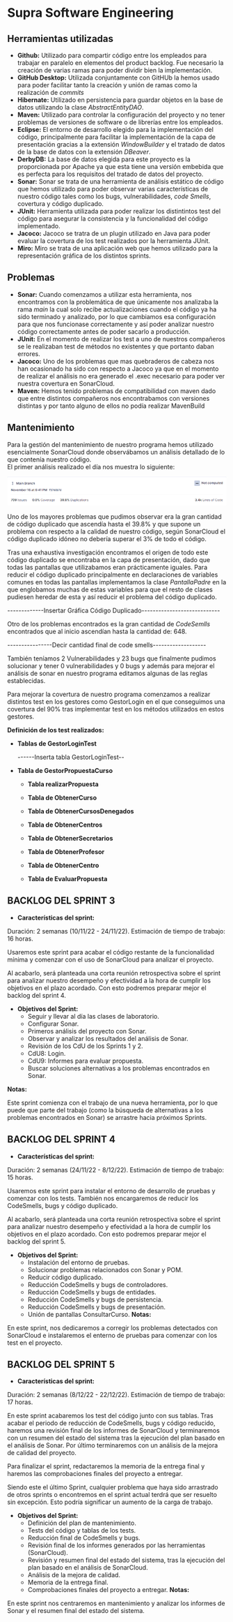 # Supra Software Engineering

## Herramientas utilizadas

- **Github:** Utilizado para compartir código entre los empleados para trabajar en paralelo en elementos del product backlog. Fue necesario la creación de varias ramas para poder dividir bien la implementación.
- **GitHub Desktop:** Utilizada conjuntamente con GitHUb la hemos usado para poder facilitar tanto la creación y unión de ramas como la realización de *commits*
- **Hibernate:** Utilizado en persistencia para guardar objetos en la base de datos utilizando la clase *AbstractEntityDAO*.
- **Maven:** Utilizado para controlar la configuración del proyecto y no tener problemas de versiones de software o de librerías entre los empleados.
- **Eclipse:** El entorno de desarrollo elegido para la implementación del código, principalmente para facilitar la implementación de la capa de presentación gracias a la extensión *WindowBuilder* y el tratado de datos de   la base de datos con la extensión *DBeaver*.
- **DerbyDB:** La base de datos elegida para este proyecto es la proporcionada por Apache ya que esta tiene una versión embebida que es perfecta para los requisitos del tratado de datos del proyecto.
- **Sonar:** Sonar se trata de una herramienta de análisis estático de código que hemos utilizado para poder observar varias características de nuestro código tales como los bugs, vulnerabilidades, *code Smells*, covertura y código duplicado.
- **JUnit:** Herramienta utilizada para poder realizar los distintintos test del código para asegurar la consistencia y la funcionalidad del código implementado.
- **Jacoco:** Jacoco se tratra de un plugin utilizado en Java para poder evaluar la covertura de los test realizados por la herramienta JUnit.
- **Miro:** Miro se trata de una aplicación web que hemos utilizado para la representación gráfica de los distintos sprints.

## Problemas

 - **Sonar:** Cuando comenzamos a utilizar esta herramienta, nos encontramos con la problemática de que únicamente nos analizaba la rama *main* la cual solo recibe actualizaciones cuando el código ya ha sido terminado y analizado, por lo que cambiamos esa configuración para que nos funcionase correctamente y así poder analizar nuestro código correctamente antes de poder sacarlo a producción.
 - **JUnit:** En el momento de realizar los test a uno de nuestros compañeros se le realizaban test de métodos no existentes y que portanto daban errores.
 - **Jacoco:** Uno de los problemas que mas quebraderos de cabeza nos han ocasionado ha sido con respecto a Jacoco ya que en el momento de realizar el análisis no era generado el .exec necesario para poder ver nuestra covertura en SonarCloud.
- **Maven:** Hemos tenido problemas de compatibilidad con maven dado que entre distintos compañeros nos encontrabamos con versiones distintas y por tanto alguno de ellos no podía realizar MavenBuild


 ## Mantenimiento
 
 Para la gestión del mantenimiento de nuestro programa hemos utilizado esencialmente SonarCloud donde observábamos un análisis detallado de lo que contenía nuestro código.  
 El primer análisis realizado el día  nos muestra lo siguiente:     
 
![](Memoria/Imagenes/PrimerAnalisis.png)


 Uno de los mayores  problemas que pudimos observar era la gran cantidad de código duplicado que ascendía hasta el 39.8% y que supone un problema con respecto a la calidad de nuestro código, según SonarCloud el código duplicado idóneo no debería superar el 3% de todo el código.

Tras una exhaustiva investigación encontramos el origen de todo este código duplicado se encontraba en la capa de presentación, dado que todas las pantallas que utilizabamos eran prácticamente iguales. Para reducir el código duplicado  principalmente en declaraciones de variables comunes en todas las pantallas implementamos la clase *PantallaPadre* en la que englobamos muchas de estas variables para que el resto de clases pudiesen heredar de esta y así reducir el problema del código duplicado.

-------------Insertar Gráfica Código Duplicado----------------------------

Otro de los problemas encontrados es la gran cantidad de *CodeSemlls* encontrados que al inicio ascendían hasta la cantidad de: 648.  

----------------Decir cantidad final de code smells-------------------

También teníamos 2 Vulnerabilidades y 23 bugs que finalmente pudimos solucionar y tener 0 vulnerabilidades y 0 bugs y además para mejorar el análisis de sonar en nuestro programa editamos algunas de las reglas establecidas.

Para mejorar la covertura de nuestro programa comenzamos a realizar distintos test en los gestores como GestorLogin en el que conseguimos una covertura del 90% tras implementar test en los métodos utilizados en estos gestores.

**Definición de los test realizados:**

- **Tablas de GestorLoginTest**


    ------Inserta tabla GestorLoginTest--

- **Tabla de GestorPropuestaCurso**
    - **Tabla realizarPropuesta**

    - **Tabla de ObtenerCurso**

    - **Tabla de ObtenerCursosDenegados**

    - **Tabla de ObtenerCentros**

    - **Tabla de ObtenerSecretarios**

    - **Tabla de ObtenerProfesor**

    - **Tabla de ObtenerCentro**

    - **Tabla de EvaluarPropuesta**




## **BACKLOG DEL SPRINT 3**

- **Características del sprint:**

Duración: 2 semanas (10/11/22 - 24/11/22). Estimación de tiempo de trabajo: 16 horas.

Usaremos este sprint para acabar el código restante de la funcionalidad mínima y comenzar con el uso de SonarCloud para analizar el proyecto.  

Al acabarlo, será planteada una corta reunión retrospectiva sobre el sprint para analizar nuestro desempeño y efectividad a la hora de cumplir los objetivos en el plazo acordado. Con esto podremos preparar mejor el backlog del sprint 4.

- **Objetivos del Sprint:**
  - Seguir y llevar al día las clases de laboratorio.
  - Configurar Sonar.
  - Primeros análisis del proyecto con Sonar.
  - Observar y analizar los resultados del análisis de Sonar.
  - Revisión de los CdU de los Sprints 1 y 2.
  - CdU8: Login.
  - CdU9: Informes para evaluar propuesta.
  - Buscar soluciones alternativas a los problemas encontrados en Sonar.

**Notas:**

Este sprint comienza con el trabajo de una nueva herramienta, por lo que puede que parte del trabajo (como la búsqueda de alternativas a los problemas encontrados en Sonar) se arrastre hacia próximos Sprints.


## **BACKLOG DEL SPRINT 4**

- **Características del sprint:**

Duración: 2 semanas (24/11/22 - 8/12/22). Estimación de tiempo de trabajo: 15 horas.

Usaremos este sprint para instalar el entorno de desarrollo de pruebas y comenzar con los tests. También nos encargaremos de reducir los CodeSmells, bugs y código duplicado.  

Al acabarlo, será planteada una corta reunión retrospectiva sobre el sprint para analizar nuestro desempeño y efectividad a la hora de cumplir los objetivos en el plazo acordado. Con esto podremos preparar mejor el backlog del sprint 5.

- **Objetivos del Sprint:**
  - Instalación del entorno de pruebas.
  - Solucionar problemas relacionados con Sonar y POM.
  - Reducir código duplicado.
  - Reducción CodeSmells y bugs de controladores.
  - Reducción CodeSmells y bugs de entidades.
  - Reducción CodeSmells y bugs de persistencia.
  - Reducción CodeSmells y bugs de presentación.
  - Unión de pantallas ConsultarCurso.
**Notas:**

En este sprint, nos dedicaremos a corregir los problemas detectados con SonarCloud e instalaremos el enterno de pruebas para comenzar con los test en el proyecto.


## **BACKLOG DEL SPRINT 5**

- **Características del sprint:**

Duración: 2 semanas (8/12/22 - 22/12/22). Estimación de tiempo de trabajo: 17 horas.

En este sprint acabaremos los test del código junto con sus tablas. Tras acabar el periodo de reducción de CodeSmells, bugs y código reducido, haremos una revisión final de los informes de SonarCloud y terminaremos con un resumen del estado del sistema tras la ejecución del plan basado en el análisis de Sonar. Por último terminaremos con un análisis de la mejora de calidad del proyecto.

Para finalizar el sprint, redactaremos la memoria de la entrega final y haremos las comprobaciones finales del proyecto a entregar.

Siendo este el último Sprint, cualquier problema que haya sido arrastrado de otros sprints o encontremos en el sprint actual terdrá que ser resuelto sin excepción. Esto podría significar un aumento de la carga de trabajo.

- **Objetivos del Sprint:**
  - Definición del plan de mantenimiento.
  - Tests del código y tablas de los tests.
  - Reducción final de CodeSmells y bugs.
  - Revisión final de los informes generados por las herramientas (SonarCloud).
  - Revisión y resumen final del estado del sistema, tras la ejecución del plan basado en el  análisis de SonarCloud.
  - Análisis de la mejora de calidad.
  - Memoria de la entrega final.
  - Comprobaciones finales del proyecto a entregar.
**Notas:**

En este sprint nos centraremos en mantenimiento y analizar los informes de Sonar y el resumen final del estado del sistema.








